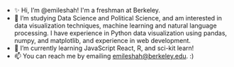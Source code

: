 - ✨ Hi, I’m @emileshah! I'm a freshman at Berkeley.
- 👀 I’m studying Data Science and Political Science, and am interested in data visualization techniques, machine learning and natural language processing. I have experience in Python data visualization using pandas, numpy, and matplotlib, and experience in web development.
- 🌱 I’m currently learning JavaScript React, R, and sci-kit learn!
- 📫 You can reach me by emailing emileshah@berkeley.edu. :)

<!---
emileshah/emileshah is a ✨ special ✨ repository because its `README.md` (this file) appears on your GitHub profile.
You can click the Preview link to take a look at your changes.
--->
